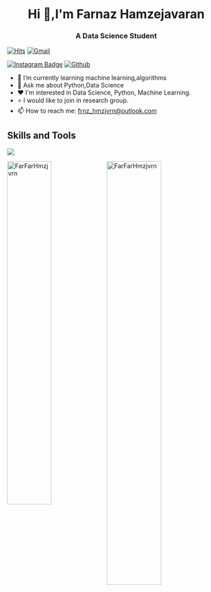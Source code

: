<h1 align="center">Hi 👋,I'm Farnaz Hamzejavaran</h1>
<h3 align="center">A Data Science Student</h3>

[![Hits](https://hits.seeyoufarm.com/api/count/incr/badge.svg?url=https%3A%2F%2Fgithub.com%2FFarFarHmzjvrn%2FFarFarHmzjvrn&count_bg=%2379C83D&title_bg=%23555555&icon=&icon_color=%23E7E7E7&title=Profile+Views&edge_flat=false)](https://hits.seeyoufarm.com)
[![Gmail](https://img.shields.io/badge/-Gmail-c14438?style=flat&logo=Gmail&logoColor=white)](mailto:frnz_hmzjvrn@outlook.com)
<!-- [![Website Badge](https://img.shields.io/badge/-Website-c14438?style=flat&logo=Google-Chrome&logoColor=white&link=https://www.hejazizo.com)](https://www.hejazizo.com) -->
[![Instagram Badge](https://img.shields.io/badge/-Instagram-purple?logo=instagram&logoColor=white&link=https://instagram.com/farnaz.hamzejavaran/)](https://www.instagram.com/farnaz.hamzejavaran)
[![Github](https://img.shields.io/github/followers/FarFarHmzjvrn?label=Follow&style=social)](https://github.com/FarFarHmzjvrn)

- 🌱 I’m currently learning machine learning,algorithms
- 💬 Ask me about Python,Data Science
- :heart: I'm interested in Data Science, Python, Machine Learning.
- :star: I would like to join in research group.
- 📫 How to reach me: frnz_hmzjvrn@outlook.com


<h2>Skills and Tools</h2>

<p align="left">
  <a href="https://skillicons.dev">
    <img src="https://skillicons.dev/icons?i=git,vscode,python,github,linux" />
  </a>
</p>

<div>
  <img width="45%" align="left" src="https://github-readme-stats.vercel.app/api/top-langs?username=FarFarHmzjvrn&show_icons=true&locale=en&layout=compact" alt="FarFarHmzjvrn" />
  <img width="50%"  src="https://github-readme-streak-stats.herokuapp.com/?user=FarFarHmzjvrn&" alt="FarFarHmzjvrn" />
</div>











